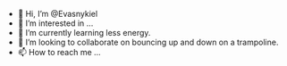 - 👋 Hi, I’m @Evasnykiel
- 👀 I’m interested in ...
- 🌱 I’m currently learning less energy.
- 💞️ I’m looking to collaborate on bouncing up and down on a trampoline.
- 📫 How to reach me ...

<!---
Evasnykiel/Evasnykiel is a ✨ special ✨ repository because its `README.md` (this file) appears on your GitHub profile.
You can click the Preview link to take a look at your changes.
--->
